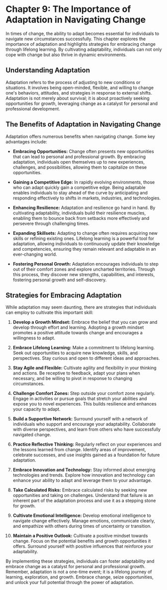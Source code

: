 Chapter 9: The Importance of Adaptation in Navigating Change
============================================================

In times of change, the ability to adapt becomes essential for individuals to navigate new circumstances successfully. This chapter explores the importance of adaptation and highlights strategies for embracing change through lifelong learning. By cultivating adaptability, individuals can not only cope with change but also thrive in dynamic environments.

Understanding Adaptation
------------------------

Adaptation refers to the process of adjusting to new conditions or situations. It involves being open-minded, flexible, and willing to change one's behaviors, attitudes, and strategies in response to external shifts. Adaptation is not merely about survival; it is about proactively seeking opportunities for growth, leveraging change as a catalyst for personal and professional development.

The Benefits of Adaptation in Navigating Change
-----------------------------------------------

Adaptation offers numerous benefits when navigating change. Some key advantages include:

* **Embracing Opportunities:** Change often presents new opportunities that can lead to personal and professional growth. By embracing adaptation, individuals open themselves up to new experiences, challenges, and possibilities, allowing them to capitalize on these opportunities.

* **Gaining a Competitive Edge:** In rapidly evolving environments, those who can adapt quickly gain a competitive edge. Being adaptable enables individuals to stay ahead of the curve by anticipating and responding effectively to shifts in markets, industries, and technologies.

* **Enhancing Resilience:** Adaptation and resilience go hand in hand. By cultivating adaptability, individuals build their resilience muscles, enabling them to bounce back from setbacks more effectively and persevere through challenging times.

* **Expanding Skillsets:** Adapting to change often requires acquiring new skills or refining existing ones. Lifelong learning is a powerful tool for adaptation, allowing individuals to continuously update their knowledge and competencies, ensuring they remain relevant and adaptable in an ever-changing world.

* **Fostering Personal Growth:** Adaptation encourages individuals to step out of their comfort zones and explore uncharted territories. Through this process, they discover new strengths, capabilities, and interests, fostering personal growth and self-discovery.

Strategies for Embracing Adaptation
-----------------------------------

While adaptation may seem daunting, there are strategies that individuals can employ to cultivate this important skill:

1. **Develop a Growth Mindset:** Embrace the belief that you can grow and develop through effort and learning. Adopting a growth mindset promotes a positive attitude towards change and encourages a willingness to adapt.

2. **Embrace Lifelong Learning:** Make a commitment to lifelong learning. Seek out opportunities to acquire new knowledge, skills, and perspectives. Stay curious and open to different ideas and approaches.

3. **Stay Agile and Flexible:** Cultivate agility and flexibility in your thinking and actions. Be receptive to feedback, adapt your plans when necessary, and be willing to pivot in response to changing circumstances.

4. **Challenge Comfort Zones:** Step outside your comfort zone regularly. Engage in activities or pursue goals that stretch your abilities and expose you to novel experiences. This builds resilience and enhances your capacity to adapt.

5. **Build a Supportive Network:** Surround yourself with a network of individuals who support and encourage your adaptability. Collaborate with diverse perspectives, and learn from others who have successfully navigated change.

6. **Practice Reflective Thinking:** Regularly reflect on your experiences and the lessons learned from change. Identify areas of improvement, celebrate successes, and use insights gained as a foundation for future adaptation.

7. **Embrace Innovation and Technology:** Stay informed about emerging technologies and trends. Explore how innovation and technology can enhance your ability to adapt and leverage them to your advantage.

8. **Take Calculated Risks:** Embrace calculated risks by seeking new opportunities and taking on challenges. Understand that failure is an inherent part of the adaptation process and use it as a stepping stone for growth.

9. **Cultivate Emotional Intelligence:** Develop emotional intelligence to navigate change effectively. Manage emotions, communicate clearly, and empathize with others during times of uncertainty or transition.

10. **Maintain a Positive Outlook:** Cultivate a positive mindset towards change. Focus on the potential benefits and growth opportunities it offers. Surround yourself with positive influences that reinforce your adaptability.

By implementing these strategies, individuals can foster adaptability and embrace change as a catalyst for personal and professional growth. Remember, adaptation is not a one-time event; it is a lifelong journey of learning, exploration, and growth. Embrace change, seize opportunities, and unlock your full potential through the power of adaptation.
